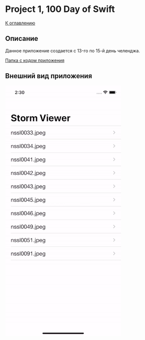 #  Project 1, 100 Day of Swift
[К оглавлению](/README.md)
      
## Описание       
Данное приложение создается c 13-го по 15-й день челенджа.

[Папка с кодом приложения](/100DayOfSwift/Project1)

## Внешний вид приложения

![Внешний вид приложения](./project1.gif)


